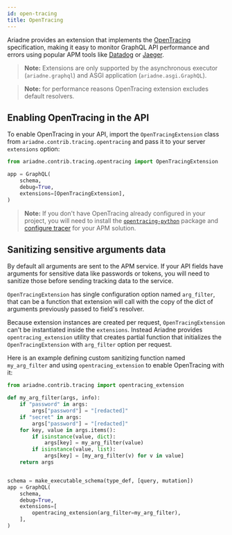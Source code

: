 ```yaml
---
id: open-tracing
title: OpenTracing
---
```


Ariadne provides an extension that implements the [OpenTracing](https://opentracing.io/) specification, making it easy to monitor GraphQL API performance and errors using popular APM tools like [Datadog](https://www.datadoghq.com/) or [Jaeger](https://www.jaegertracing.io/).

> **Note:** Extensions are only supported by the asynchronous executor (`ariadne.graphql`) and ASGI application (`ariadne.asgi.GraphQL`).

> **Note:** for performance reasons OpenTracing extension excludes default resolvers.


## Enabling OpenTracing in the API

To enable OpenTracing in your API, import the `OpenTracingExtension` class from `ariadne.contrib.tracing.opentracing` and pass it to your server `extensions` option:

```python
from ariadne.contrib.tracing.opentracing import OpenTracingExtension

app = GraphQL(
    schema,
    debug=True,
    extensions=[OpenTracingExtension],
)
```

> **Note:** If you don't have OpenTracing already configured in your project, you will need to install the [`opentracing-python`](https://github.com/opentracing/opentracing-python) package and [configure tracer](https://opentracing.io/guides/python/tracers/) for your APM solution.


## Sanitizing sensitive arguments data

By default all arguments are sent to the APM service. If your API fields have arguments for sensitive data like passwords or tokens, you will need to sanitize those before sending tracking data to the service.

`OpenTracingExtension` has single configuration option named `arg_filter`, that can be a function that extension will call with the copy of the dict of arguments previously passed to field's resolver.

Because extension instances are created per request, `OpenTracingExtension` can't be instantiated inside the `extensions`. Instead Ariadne provides `opentracing_extension` utility that creates partial function that initializes the `OpenTracingExtension` with `arg_filter` option per request.

Here is an example defining custom sanitizing function named `my_arg_filter` and using `opentracing_extension` to enable OpenTracing with it:

```python
from ariadne.contrib.tracing import opentracing_extension

def my_arg_filter(args, info):
    if "password" in args:
        args["password"] = "[redacted]"
    if "secret" in args:
        args["password"] = "[redacted]"
    for key, value in args.items():
        if isinstance(value, dict):
            args[key] = my_arg_filter(value)
        if isinstance(value, list):
            args[key] = [my_arg_filter(v) for v in value]
    return args


schema = make_executable_schema(type_def, [query, mutation])
app = GraphQL(
    schema,
    debug=True,
    extensions=[
        opentracing_extension(arg_filter=my_arg_filter),
    ],
)
```